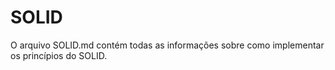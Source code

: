 # SOLID
 
 
 O arquivo SOLID.md contém todas as informações sobre como implementar os princípios do SOLID.
